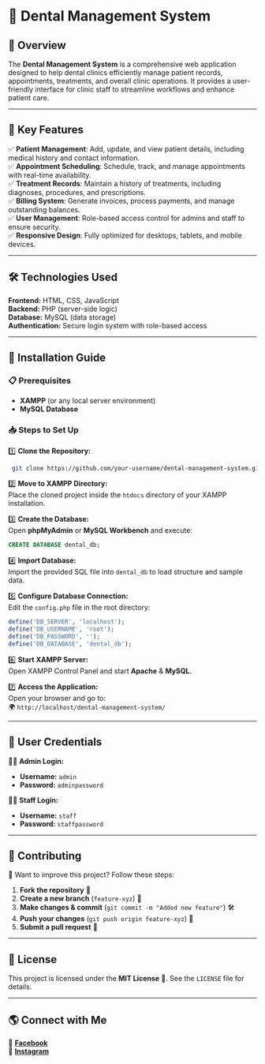 # 🏥 Dental Management System

## 📌 Overview

The **Dental Management System** is a comprehensive web application designed to help dental clinics efficiently manage patient records, appointments, treatments, and overall clinic operations. It provides a user-friendly interface for clinic staff to streamline workflows and enhance patient care.

---

## 🎯 Key Features

✅ **Patient Management**: Add, update, and view patient details, including medical history and contact information.  
✅ **Appointment Scheduling**: Schedule, track, and manage appointments with real-time availability.  
✅ **Treatment Records**: Maintain a history of treatments, including diagnoses, procedures, and prescriptions.  
✅ **Billing System**: Generate invoices, process payments, and manage outstanding balances.  
✅ **User Management**: Role-based access control for admins and staff to ensure security.  
✅ **Responsive Design**: Fully optimized for desktops, tablets, and mobile devices.

---

## 🛠️ Technologies Used

**Frontend:** HTML, CSS, JavaScript  
**Backend:** PHP (server-side logic)  
**Database:** MySQL (data storage)  
**Authentication:** Secure login system with role-based access  

---

## 🚀 Installation Guide

### 📋 Prerequisites
- **XAMPP** (or any local server environment)  
- **MySQL Database**

### 📥 Steps to Set Up

1️⃣ **Clone the Repository:**  
```bash
 git clone https://github.com/your-username/dental-management-system.git
```

2️⃣ **Move to XAMPP Directory:**  
Place the cloned project inside the `htdocs` directory of your XAMPP installation.

3️⃣ **Create the Database:**  
Open **phpMyAdmin** or **MySQL Workbench** and execute:
```sql
CREATE DATABASE dental_db;
```

4️⃣ **Import Database:**  
Import the provided SQL file into `dental_db` to load structure and sample data.

5️⃣ **Configure Database Connection:**  
Edit the `config.php` file in the root directory:
```php
define('DB_SERVER', 'localhost');
define('DB_USERNAME', 'root');
define('DB_PASSWORD', '');
define('DB_DATABASE', 'dental_db'); 
```

6️⃣ **Start XAMPP Server:**  
Open XAMPP Control Panel and start **Apache** & **MySQL**.

7️⃣ **Access the Application:**  
Open your browser and go to:  
🌍 `http://localhost/dental-management-system/`

---

## 🔑 User Credentials

👨‍⚕️ **Admin Login:**  
- **Username:** `admin`  
- **Password:** `adminpassword`

🧑‍⚕️ **Staff Login:**  
- **Username:** `staff`  
- **Password:** `staffpassword`

---

## 🤝 Contributing

🚀 Want to improve this project? Follow these steps:
1. **Fork the repository** 📌
2. **Create a new branch** (`feature-xyz`) 🌱
3. **Make changes & commit** (`git commit -m "Added new feature"`) 🛠️
4. **Push your changes** (`git push origin feature-xyz`) 🚀
5. **Submit a pull request** 🔄

---

## 📜 License

This project is licensed under the **MIT License** 📄. See the `LICENSE` file for details.

---

## 🌎 Connect with Me

📘 **[Facebook](https://www.facebook.com/eita.rohan)**  
📸 **[Instagram](https://www.instagram.com/rohan.rusho)**

